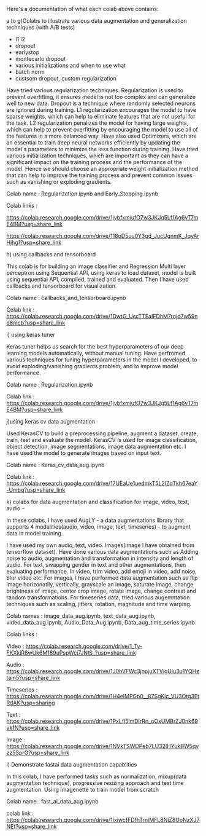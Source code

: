 Here's a documentation of what each colab above contains: 

a to g)Colabs to illustrate various data augmentation and generalization techniques (with A/B tests)
- l1 l2
- dropout
- earlystop
- montecarlo dropout
- various initializations and when to use what
- batch norm
- custsom dropout, custom regularization

Have tried various regularization techniques. Regularization is used to prevent overfitting, it ensures model is not too complex and can generalize well to new data.
Dropout is a technique where randomly selected neurons are ignored during training. L1 regularization encourages the model to have sparse weights, which can help to eliminate features that are not useful for the task. L2 regularization penalizes the model for having large weights, which can help to prevent overfitting by encouraging the model to use all of the features in a more balanced way.
Have also used Optimizers, which are an essential to train deep neural networks efficiently by updating the model's parameters to minimize the loss function during training.
Have tried various initialization techniques, which are important as they can have a significant impact on the training process and the performance of the model. Hence we should choose an appropriate weight initialization method that can help to improve the training process and prevent common issues such as vanishing or exploding gradients.

Colab name : Regularization.ipynb and Early_Stopping.ipynb

Colab links : 

https://colab.research.google.com/drive/1jybfxmiufO7w3JKJq5Lf1Ag6vT7mE4BM?usp=share_link

https://colab.research.google.com/drive/118oD5uu0Y3gd_JucUgnmK_JqyArHjhg1?usp=share_link

h) using callbacks and tensorboard 

This colab is for building an image classifier and Regression Multi layer perceptron using Sequential API, using keras to load dataset, model is built using sequential API, compiled, trained and evaluated. Then I have used callbacks and tensorboard for visualization.

Colab name : callbacks_and_tensorboard.ipynb

Colab link : https://colab.research.google.com/drive/1DwtG_UscTTEaIFDhM7rnjd7w59no6mcb?usp=share_link

i) using keras tuner

Keras tuner helps us search for the best hyperparameters of our deep learning models automatically, without manual tuning. Have perfromed various techniques for tuning hyperparameters in the model I developed, to avoid exploding/vanishing gradients problem, and to improve model performance.

Colab name : Regularization.ipynb

Colab link : https://colab.research.google.com/drive/1jybfxmiufO7w3JKJq5Lf1Ag6vT7mE4BM?usp=share_link

j)using keras cv data augmentation

Used KerasCV to build a preprocessing pipeline, augment a dataset, create, train, test and evaluate the model. KerasCV is used for image classification, object detection, image segmentations, image data augmentation etc. I have used the model to generate images based on input text.

Colab name : Keras_cv_data_aug.ipynb

Colab link : https://colab.research.google.com/drive/17UEaUe1uedmkT5L2lZqTkh67eaY-Umbq?usp=share_link

k) colabs for data augmentation and classification  for image, video, text, audio -

In these colabs, I have used AugLY - a data augmentations library that supports 4 modalities(audio, video, image, text, timeseries) - to augment data in model training.

I have used my own audio, text, video. 
Images(image I have obtained from tensorflow dataset). 
Have done various data augmentations such as Adding noise to audio, augmentation and transformation in intensity and length of audio.
For text, swapping gender in text and other augmentations, then evaluating performance.
In video, trim video, add emoji in video, add noise, blur video etc. 
For images, I have performed data augmentation such as flip image horizonatlly, vertically, grayscale an image,  saturate image, change brightness of image, center crop image, rotate image, change contrast and random transformations. 
For timeseries data, tried various augemntation techniques such as scaling, jitters, rotation, magnitude and time warping.

Colab names : image_data_aug.ipynb, text_data_aug.ipynb, video_data_aug.ipynb, Audio_Data_Aug.ipynb, Data_aug_time_series.ipynb

Colab links : 

Video : https://colab.research.google.com/drive/1_Ty-FKXkiR8wUk6M189uPspWci7JNIS_?usp=share_link

Audio : https://colab.research.google.com/drive/1J0hVFWc3jnpjuXTVigUiu3u1YQHztam5?usp=share_link

Timeseries : https://colab.research.google.com/drive/1H4elMPGp0__87SgKjc_VU3Otg3FtRdAK?usp=sharing

Text : https://colab.research.google.com/drive/1PxLfl5lmDIrRn_oOxUMBrZJ0nk69vk1N?usp=share_link

Image : https://colab.research.google.com/drive/1NVkTSWDPeb7LU32IHYukBW5qvzz5SprG?usp=share_link

l) Demonstrate fastai data augmentation capablities 

In this colab, I have performed tasks such as normalization, mixup(data augmentation technique), progressive resizing approach and test time augmentation. Using Imagenette to train model from scratch

Colab name : fast_ai_data_aug.ipynb

colab link : https://colab.research.google.com/drive/1IxiwcfFDfhTrniMFL8NiZ8UoNzXJ7NEf?usp=share_link
